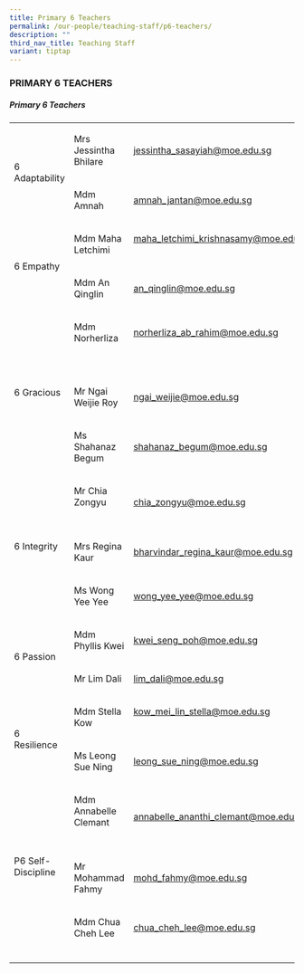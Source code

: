 ```yaml
---
title: Primary 6 Teachers
permalink: /our-people/teaching-staff/p6-teachers/
description: ""
third_nav_title: Teaching Staff
variant: tiptap
---
```

<h3>PRIMARY 6 TEACHERS</h3>
<h5>Primary 6 Teachers</h5>
<table style="minWidth: 75px">
<colgroup>
<col>
<col>
<col>
</colgroup>
<tbody>
<tr>
<td rowspan="2" colspan="1">
<p>6 Adaptability</p>
</td>
<td rowspan="1" colspan="1">
<p>Mrs Jessintha Bhilare
<br>
</p>
</td>
<td rowspan="1" colspan="1">
<p><a href="mailto:jessintha_sasayiah@moe.edu.sg" rel="noopener noreferrer nofollow" target="_blank">jessintha_sasayiah@moe.edu.sg</a> 
<br>
</p>
</td>
</tr>
<tr>
<td rowspan="1" colspan="1">
<p>Mdm Amnah</p>
</td>
<td rowspan="1" colspan="1">
<p><a href="mailto:amnah_jantan@moe.edu.sg" rel="noopener noreferrer nofollow" target="_blank">amnah_jantan@moe.edu.sg</a>
</p>
</td>
</tr>
<tr>
<td rowspan="2" colspan="1">
<p>6 Empathy</p>
</td>
<td rowspan="1" colspan="1">
<p>Mdm Maha Letchimi
<br>
</p>
</td>
<td rowspan="1" colspan="1">
<p><a href="mailto:maha_letchimi_krishnasamy@moe.edu.sg" rel="noopener noreferrer nofollow" target="_blank">maha_letchimi_krishnasamy@moe.edu.sg</a> 
<br>
<br>
</p>
</td>
</tr>
<tr>
<td rowspan="1" colspan="1">
<p>Mdm An Qinglin</p>
</td>
<td rowspan="1" colspan="1">
<p><a href="mailto:an_qinglin@moe.edu.sg" rel="noopener noreferrer nofollow" target="_blank">an_qinglin@moe.edu.sg</a>
</p>
</td>
</tr>
<tr>
<td rowspan="3" colspan="1">
<p>6 Gracious</p>
</td>
<td rowspan="1" colspan="1">
<p>Mdm Norherliza
<br>
</p>
<p>
<br>
</p>
</td>
<td rowspan="1" colspan="1">
<p><a href="mailto:norherliza_ab_rahim@moe.edu.sg" rel="noopener noreferrer nofollow" target="_blank">norherliza_ab_rahim@moe.edu.sg</a> 
<br>
</p>
<p>
<br>
</p>
</td>
</tr>
<tr>
<td rowspan="1" colspan="1">
<p>Mr Ngai Weijie Roy</p>
</td>
<td rowspan="1" colspan="1">
<p><a href="mailto:ngai_weijie@moe.edu.sg" rel="noopener noreferrer nofollow" target="_blank">ngai_weijie@moe.edu.sg</a>
</p>
</td>
</tr>
<tr>
<td rowspan="1" colspan="1">
<p>Ms Shahanaz Begum</p>
</td>
<td rowspan="1" colspan="1">
<p><a href="mailto:shahanaz_begum@moe.edu.sg" rel="noopener noreferrer nofollow" target="_blank">shahanaz_begum@moe.edu.sg</a>
</p>
</td>
</tr>
<tr>
<td rowspan="3" colspan="1">
<p>6 Integrity</p>
</td>
<td rowspan="1" colspan="1">
<p>Mr Chia Zongyu
<br>
<br>
</p>
</td>
<td rowspan="1" colspan="1">
<p><a href="mailto:chia_zongyu@moe.edu.sg" rel="noopener noreferrer nofollow" target="_blank">chia_zongyu@moe.edu.sg</a> 
<br>
</p>
</td>
</tr>
<tr>
<td rowspan="1" colspan="1">
<p>Mrs Regina Kaur</p>
</td>
<td rowspan="1" colspan="1">
<p><a href="mailto:bharvindar_regina_kaur@moe.edu.sg" rel="noopener noreferrer nofollow" target="_blank">bharvindar_regina_kaur@moe.edu.sg</a>
</p>
</td>
</tr>
<tr>
<td rowspan="1" colspan="1">
<p>Ms Wong Yee Yee</p>
</td>
<td rowspan="1" colspan="1">
<p><a href="mailto:kwei_seng_poh@moe.edu.sg" rel="noopener noreferrer nofollow" target="_blank">wong_yee_yee@moe.edu.sg</a>
</p>
</td>
</tr>
<tr>
<td rowspan="2" colspan="1">
<p>6 Passion</p>
</td>
<td rowspan="1" colspan="1">
<p>Mdm Phyllis Kwei
<br>
</p>
</td>
<td rowspan="1" colspan="1">
<p><a href="mailto:kwei_seng_poh@moe.edu.sg" rel="noopener noreferrer nofollow" target="_blank">kwei_seng_poh@moe.edu.sg</a>
</p>
</td>
</tr>
<tr>
<td rowspan="1" colspan="1">
<p>Mr Lim Dali</p>
</td>
<td rowspan="1" colspan="1">
<p><a href="mailto:lim_dali@moe.edu.sg" rel="noopener noreferrer nofollow" target="_blank">lim_dali@moe.edu.sg</a>
</p>
</td>
</tr>
<tr>
<td rowspan="2" colspan="1">
<p>6 Resilience</p>
</td>
<td rowspan="1" colspan="1">
<p>Mdm Stella Kow
<br>
</p>
</td>
<td rowspan="1" colspan="1">
<p><a href="mailto:kow_mei_lin_stella@schools.gov.sg" rel="noopener noreferrer nofollow" target="_blank">kow_mei_lin_stella@moe.edu.sg</a>
<br>
<br>
</p>
</td>
</tr>
<tr>
<td rowspan="1" colspan="1">
<p>Ms Leong Sue Ning</p>
</td>
<td rowspan="1" colspan="1">
<p><a href="mailto:leong_sue_ning@moe.edu.sg" rel="noopener noreferrer nofollow" target="_blank">leong_sue_ning@moe.edu.sg</a>
</p>
</td>
</tr>
<tr>
<td rowspan="3" colspan="1">
<p>P6 Self-Discipline</p>
</td>
<td rowspan="1" colspan="1">
<p>Mdm Annabelle Clemant
<br>
<br>
</p>
</td>
<td rowspan="1" colspan="1">
<p><a href="mailto:annabelle_ananthi_clemant@moe.edu.sg" rel="noopener noreferrer nofollow" target="_blank">annabelle_ananthi_clemant@moe.edu.sg</a>
</p>
</td>
</tr>
<tr>
<td rowspan="1" colspan="1">
<p>Mr Mohammad Fahmy</p>
</td>
<td rowspan="1" colspan="1">
<p><a href="mailto:mohd_fahmy@moe.edu.sg" rel="noopener noreferrer nofollow" target="_blank">mohd_fahmy@moe.edu.sg</a>
</p>
</td>
</tr>
<tr>
<td rowspan="1" colspan="1">
<p>Mdm Chua Cheh Lee</p>
</td>
<td rowspan="1" colspan="1">
<p><a href="mailto:chua_cheh_lee@moe.edu.sg" rel="noopener noreferrer nofollow" target="_blank">chua_cheh_lee@moe.edu.sg</a>
</p>
</td>
</tr>
<tr>
<td rowspan="1" colspan="1">
<p></p>
</td>
<td rowspan="1" colspan="1">
<p></p>
</td>
<td rowspan="1" colspan="1">
<p></p>
</td>
</tr>
</tbody>
</table>
<p></p>
